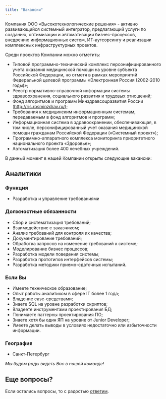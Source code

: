 ```yaml
---
title: "Вакансии"
---
```


Компания ООО «Высокотехнологические решения» - активно развивающийся системный интегратор, предлагающий услуги по созданию, оптимизации и автоматизации бизнес-процессов, внедрению информационных систем, ИТ-аутсорсингу и реализации комплексных инфраструктурных проектов.

Среди проектов Компании можно отметить:

- Типовой программно-технический комплекс персонифицированного учета оказания медицинской помощи на уровне субъекта Российской Федерации, но отметя в рамках мероприятий Федеральной целевой программы «Электронная Россия (2002-2010 годы)»;
- Реестр нормативно-справочной информации системы здравоохранения, социального развития и трудовых отношений;
- Фонд алгоритмов и программ Минздравсоцразвития России (http://ris.rosminzdrav.ru/);
- Требования к медицинским информационным системам, передаваемым в фонд алгоритмов и программ;
- Информационная система в здравоохранении, обеспечивающая, в том числе, персонифицированный учет оказания медицинской помощи гражданам Российской Федерации («Системный проект»);
- Программно-аппаратного комплекса мониторинга приоритетного национального проекта «Здоровье»;
- Автоматизация более 400 лечебных учреждений.

В данный момент в нашей Компании открыты следующие вакансии:

## Аналитики

### Функция

- Разработка и управление требованиями

### Должностные обязанности

- Сбор и систематизация требований;
- Взаимодействие с заказчиком;
- Анализ требований для контроля их качества;
- Документирование требований;
- Обработка запросов на изменение требований к системе;
- Моделирование бизнес процессов;
- Разработка модели поведения системы;
- Разработка прототипов интерфейсов системы;
- Разработка методики приемо-сдаточных испытаний.

### Если Вы
- Имеете техническое образование;
- Опыт работы аналитиком в сфере IT более 1 года;
- Владение case-средствами;
- Знаете SQL на уровне разработки скриптов;
- Владеете инструментами проектирования БД;
- Понимаете паттерны проектирования ПО;
- Знаете хотя бы один ЯП на уровне от Junior Developer;
- Умеете делать выводы в условиях недостаточно или избыточности информации.

### География

- Санкт-Петербург

*Мы будем рады видеть Вас в нашей команде!*


## Еще вопросы?


Если остались вопросы, то с радостью [ответим](mailto:hh@hitsl.ru).
